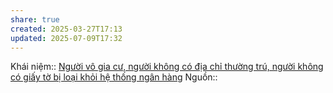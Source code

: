 ```yaml
---
share: true
created: 2025-03-27T17:13
updated: 2025-07-09T17:32
---
```

Khái niệm:: 
[Người vô gia cư, người không có địa chỉ thường trú, người không có giấy tờ bị loại khỏi hệ thống ngân hàng](../../../../Ph%C3%A1t%20tri%E1%BB%83n%20b%E1%BB%81n%20v%E1%BB%AFng/H%E1%BB%97%20tr%E1%BB%A3%20ng%C6%B0%E1%BB%9Di%20y%E1%BA%BFu%20th%E1%BA%BF/Ng%C6%B0%E1%BB%9Di%20ngh%C3%A8o/Ng%C6%B0%E1%BB%9Di%20v%C3%B4%20gia%20c%C6%B0,%20ng%C6%B0%E1%BB%9Di%20kh%C3%B4ng%20c%C3%B3%20%C4%91%E1%BB%8Ba%20ch%E1%BB%89%20th%C6%B0%E1%BB%9Dng%20tr%C3%BA,%20ng%C6%B0%E1%BB%9Di%20kh%C3%B4ng%20c%C3%B3%20gi%E1%BA%A5y%20t%E1%BB%9D%20b%E1%BB%8B%20lo%E1%BA%A1i%20kh%E1%BB%8Fi%20h%E1%BB%87%20th%E1%BB%91ng%20ng%C3%A2n%20h%C3%A0ng.md)
Nguồn:: 
